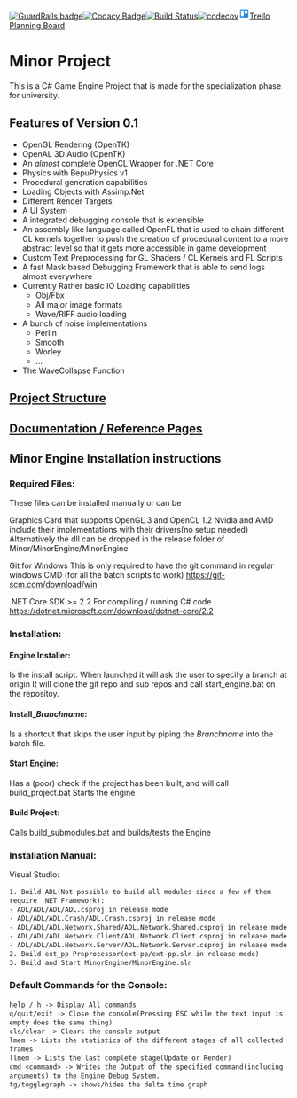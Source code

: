 [![GuardRails badge](https://badges.guardrails.io/ByteChkR/Minor.svg?token=f4224ee3848c490228cdebeec7fcff181c192abb1787060a44821b3f584ae47e)](https://dashboard.guardrails.io/default/gh/ByteChkR/Minor)[![Codacy Badge](https://api.codacy.com/project/badge/Grade/8a9a300bcf0d4a04af01841077792532)](https://www.codacy.com/manual/ByteChkR/Minor?utm_source=github.com&amp;utm_medium=referral&amp;utm_content=ByteChkR/Minor&amp;utm_campaign=Badge_Grade)[![Build Status](https://travis-ci.com/ByteChkR/Minor.svg?branch=develop)](https://travis-ci.com/ByteChkR/Minor)[![codecov](https://codecov.io/gh/ByteChkR/Minor/branch/develop/graph/badge.svg)](https://codecov.io/gh/ByteChkR/Minor)[<img src="https://github.com/ByteChkR/Minor/raw/develop/.resources/trello_img.png" width=20 height=20>Trello Planning Board](https://trello.com/b/ioMq8ZzG/minor-todo)

# Minor Project 

This is a C# Game Engine Project that is made for the specialization phase for university.

## Features of Version 0.1
* OpenGL Rendering (OpenTK)
* OpenAL 3D Audio (OpenTK)
* An *almost* complete OpenCL Wrapper for .NET Core
* Physics with BepuPhysics v1
* Procedural generation capabilities
* Loading Objects with Assimp.Net
* Different Render Targets
* A UI System
* A integrated debugging console that is extensible
* An assembly like language called OpenFL that is used to chain different CL kernels together to push the creation of procedural content to a more abstract level so that it gets more accessible in game development
* Custom Text Preprocessing for GL Shaders / CL Kernels and FL Scripts
* A fast Mask based Debugging Framework that is able to send logs almost everywhere
* Currently Rather basic IO Loading capabilities
	- Obj/Fbx
	- All major image formats
	- Wave/RIFF audio loading
* A bunch of noise implementations
	- Perlin
	- Smooth
	- Worley
	- ...
* The WaveCollapse Function

## [Project Structure](resources/ProjectStructure.md)

## [Documentation / Reference Pages](https://bytechkr.github.io/Minor/index.html)

## Minor Engine Installation instructions

### Required Files:
These files can be installed manually or can be 

Graphics Card that supports OpenGL 3 and OpenCL 1.2
Nvidia and AMD include their implementations with their drivers(no setup needed)
Alternatively the dll can be dropped in the release folder of Minor/MinorEngine/MinorEngine

Git for Windows
This is only required to have the git command in regular windows CMD (for all the batch scripts to work)
https://git-scm.com/download/win

.NET Core SDK >= 2.2
For compiling / running C# code
https://dotnet.microsoft.com/download/dotnet-core/2.2


### Installation:
#### Engine Installer:
Is the install script. When launched it will ask the user to specify a branch at origin
It will clone the git repo and sub repos and call start_engine.bat on the repositoy.

#### Install_$Branchname$:
Is a shortcut that skips the user input by piping the $Branchname$ into the batch file.

#### Start Engine:
Has a (poor) check if the project has been built, and will call build_project.bat
Starts the engine

#### Build Project:
Calls build_submodules.bat
and builds/tests the Engine

### Installation Manual:

Visual Studio:

	1. Build ADL(Not possible to build all modules since a few of them require .NET Framework):
	- ADL/ADL/ADL/ADL.csproj in release mode
	- ADL/ADL/ADL.Crash/ADL.Crash.csproj in release mode
	- ADL/ADL/ADL.Network.Shared/ADL.Network.Shared.csproj in release mode
	- ADL/ADL/ADL.Network.Client/ADL.Network.Client.csproj in release mode
	- ADL/ADL/ADL.Network.Server/ADL.Network.Server.csproj in release mode
	2. Build ext_pp Preprocessor(ext-pp/ext-pp.sln in release mode)
	3. Build and Start MinorEngine/MinorEngine.sln 

### Default Commands for the Console:
	help / h -> Display All commands
	q/quit/exit -> Close the console(Pressing ESC while the text input is empty does the same thing)
	cls/clear -> Clears the console output
	lmem -> Lists the statistics of the different stages of all collected frames
	llmem -> Lists the last complete stage(Update or Render)
	cmd <command> -> Writes the Output of the specified command(including arguments) to the Engine Debug System.
	tg/togglegraph -> shows/hides the delta time graph